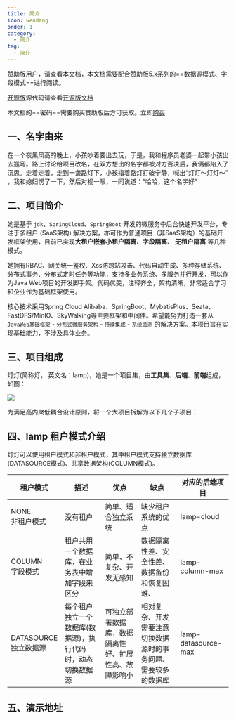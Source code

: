 ```yaml
---
title: 简介
icon: wendang
order: 1
category:
  - 简介 
tag:
  - 简介
---
```


赞助版用户，请查看本文档，本文档需要配合赞助版5.x系列的==数据源模式、字段模式==进行阅读。

[开源版](https://gitee.com/dromara/lamp-cloud)源代码请查看[开源版文档](/opendoc/简介.md)

本文档的==密码==需要购买赞助版后方可获取。立即[购买](/vip/如何赞助.md)

## 一、名字由来

在一个夜黑风高的晚上，小孩吵着要出去玩，于是，我和程序员老婆一起带小孩出去遛弯。路上讨论给项目改名，在双方想出的名字都被对方否决后，我俩都陷入了沉思。走着走着，走到一盏路灯下，小孩指着路灯打破宁静，喊出“灯灯～灯灯～” ，我和媳妇愣了一下，然后对视一眼，一同说道：“哈哈，这个名字好”

## 二、项目简介

她是基于 `jdk`、`SpringCloud`、`SpringBoot` 开发的微服务中后台快速开发平台，专注于多租户 (SaaS架构) 解决方案，亦可作为普通项目（非SaaS架构）的基础开发框架使用，目前已实现**大租户嵌套小租户隔离**、**字段隔离**、 **无租户隔离** 等几种模式。

她拥有RBAC、网关统一鉴权、Xss防跨站攻击、代码自动生成、多种存储系统、分布式事务、分布式定时任务等功能，支持多业务系统、多服务并行开发，可以作为Java Web项目的开发脚手架。代码优美，注释齐全，架构清晰，非常适合学习和企业作为基础框架使用。

核心技术采用Spring Cloud Alibaba、SpringBoot、MybatisPlus、Seata、FastDFS/MinIO、SkyWalking等主要框架和中间件。希望能努力打造一套从 `JavaWeb基础框架` - `分布式微服务架构` - `持续集成` - `系统监测` 的解决方案。本项目旨在实现基础能力，不涉及具体业务。



## 三、项目组成

灯灯(简称灯， 英文名：lamp)，她是一个项目集，由**工具集**、**后端**、**前端**组成，如图：

![](/images/global/5.x项目关系图.png)

为满足高内聚低耦合设计原则，将一个大项目拆解为以下几个子项目：

<!-- @include: ./项目地址.snippet.md -->



## 四、lamp 租户模式介绍

灯灯可以使用租户模式和非租户模式，其中租户模式支持独立数据库(DATASOURCE模式)、共享数据架构(COLUMN模式)。

| 租户模式                  | 描述                                                        | 优点                                                 | 缺点                                                         | 对应的后端项目      |
| ------------------------- | ----------------------------------------------------------- | ---------------------------------------------------- | ------------------------------------------------------------ | ------------------- |
| NONE<br/>非租户模式       | 没有租户                                                    | 简单、适合独立系统                                   | 缺少租户系统的优点                                           | lamp-cloud          |
| COLUMN<br/>字段模式       | 租户共用一个数据库，在业务表中增加字段来区分                | 简单、不复杂、开发无感知                             | 数据隔离性差、安全性差、数据备份和恢复困难、                 | lamp-column-max     |
| DATASOURCE<br/>独立数据源 | 每个租户独立一个 数据库(数据源)，执行代码时，动态切换数据源 | 可独立部署数据库，数据隔离性好、扩展性高、故障影响小 | 相对复杂、开发需要注意切换数据源时的事务问题、需要较多的数据库 | lamp-datasource-max |



## 五、演示地址

<!-- @include: ./演示地址.snippet.md -->
